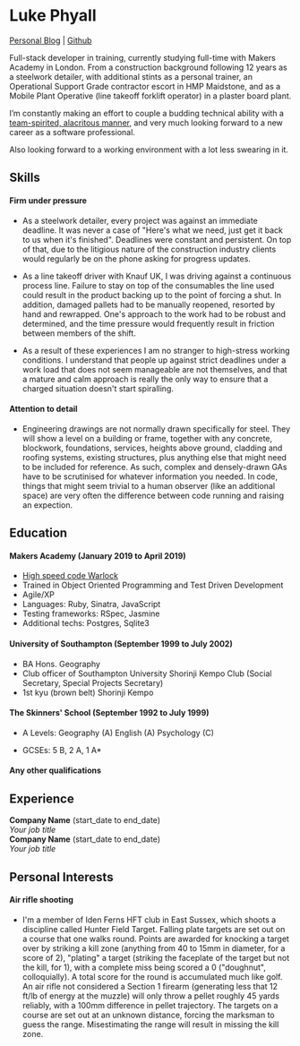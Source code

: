 # Luke Phyall #

[Personal Blog](https://medium.com/shoreditch-warlock) | [Github](https://github.com/Schofield88)

Full-stack developer in training, currently studying full-time with Makers Academy in London. From a construction background following 12 years as a steelwork detailer, with additional stints as a personal trainer, an Operational Support Grade contractor escort in HMP Maidstone, and as a Mobile Plant Operative (line takeoff forklift operator) in a plaster board plant.

I’m constantly making an effort to couple a budding technical ability with a [team-spirited, alacritous manner](https://medium.com/shoreditch-warlock/how-to-be-a-steely-eyed-code-jack-with-steely-eyes-of-steel-dd369e3f6299), and very much looking forward to a new career as a software professional.

Also looking forward to a working environment with a lot less swearing in it.

## Skills

#### Firm under pressure

- As a steelwork detailer, every project was against an immediate deadline. It was never a case of "Here's what we need, just get it back to us when it's finished". Deadlines were constant and persistent. On top of that, due to the litigious nature of the construction industry clients would regularly be on the phone asking for progress updates.

- As a line takeoff driver with Knauf UK, I was driving against a continuous process line. Failure to stay on top of the consumables the line used could result in the product backing up to the point of forcing a shut. In addition, damaged pallets had to be manually reopened, resorted by hand and rewrapped. One's approach to the work had to be robust and determined, and the time pressure would frequently result in friction between members of the shift.

- As a result of these experiences I am no stranger to high-stress working conditions. I understand that people up against strict deadlines under a work load that does not seem manageable are not themselves, and that a mature and calm approach is really the only way to ensure that a charged situation doesn't start spiralling.

#### Attention to detail

- Engineering drawings are not normally drawn specifically for steel. They will show a level on a building or frame, together with any concrete, blockwork, foundations, services, heights above ground, cladding and roofing systems, existing structures, plus anything else that might need to be included for reference. As such, complex and densely-drawn GAs have to be scrutinised for whatever information you needed. In code, things that might seem trivial to a human observer (like an additional space) are very often the difference between code running and raising an expection.

## Education

#### Makers Academy (January 2019 to April 2019)

- [High speed code Warlock](https://medium.com/shoreditch-warlock)
- Trained in Object Oriented Programming and Test Driven Development
- Agile/XP
- Languages: Ruby, Sinatra, JavaScript
- Testing frameworks: RSpec, Jasmine
- Additional techs: Postgres, Sqlite3

#### University of Southampton (September 1999 to July 2002)

- BA Hons. Geography
- Club officer of Southampton University Shorinji Kempo Club (Social Secretary, Special Projects Secretary)
- 1st kyu (brown belt) Shorinji Kempo

#### The Skinners' School (September 1992 to July 1999)

- A Levels:
  Geography (A)
  English (A)
  Psychology (C)

- GCSEs:
  5 B, 2 A, 1 A*

#### Any other qualifications

## Experience

**Company Name** (start_date to end_date)    
*Your job title*  
**Company Name** (start_date to end_date)   
*Your job title*  

## Personal Interests

#### Air rifle shooting

- I'm a member of Iden Ferns HFT club in East Sussex, which shoots a discipline called Hunter Field Target. Falling plate targets are set out on a course that one walks round. Points are awarded for knocking a target over by striking a kill zone (anything from 40 to 15mm in diameter, for a score of 2), "plating" a target (striking the faceplate of the target but not the kill, for 1), with a complete miss being scored a 0 ("doughnut", colloquially). A total score for the round is accumulated much like golf. An air rifle not considered a Section 1 firearm (generating less that 12 ft/lb of energy at the muzzle) will only throw a pellet roughly 45 yards reliably, with a 100mm difference in pellet trajectory. The targets on a course are set out at an unknown distance, forcing the marksman to guess the range. Misestimating the range will result in missing the kill zone.
